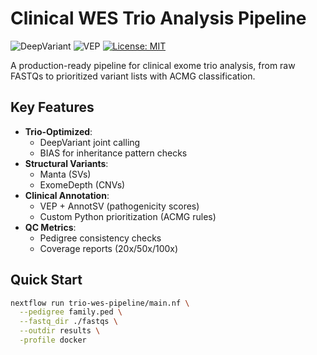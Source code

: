# Clinical WES Trio Analysis Pipeline

![DeepVariant](https://img.shields.io/badge/DeepVariant-1.6.0-green)
![VEP](https://img.shields.io/badge/VEP-109-blue)
[![License: MIT](https://img.shields.io/badge/License-MIT-yellow.svg)](https://opensource.org/licenses/MIT)

A production-ready pipeline for clinical exome trio analysis, from raw FASTQs to prioritized variant lists with ACMG classification.

## Key Features
- **Trio-Optimized**:
  - DeepVariant joint calling
  - BIAS for inheritance pattern checks
- **Structural Variants**:
  - Manta (SVs)
  - ExomeDepth (CNVs)
- **Clinical Annotation**:
  - VEP + AnnotSV (pathogenicity scores)
  - Custom Python prioritization (ACMG rules)
- **QC Metrics**:
  - Pedigree consistency checks
  - Coverage reports (20x/50x/100x)

## Quick Start
```bash
nextflow run trio-wes-pipeline/main.nf \
  --pedigree family.ped \
  --fastq_dir ./fastqs \
  --outdir results \
  -profile docker
